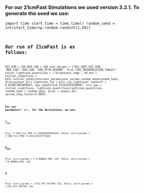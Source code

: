 ### For our 21cmFast Simulations we used version 3.2.1. To generate the seed we use:
<code>import time
start_time = time.time()
random_seed = int(start_time/np.random.randint(1,50))<code>
## Our run of 21cmFast is as follows:
<code>HII_DIM = 256
BOX_LEN = 140
user_params = {"HII_DIM":HII_DIM, "BOX_LEN": BOX_LEN, "USE_FFTW_WISDOM": True,"USE_INTERPOLATION_TABLES": False}
lightcone_quantities = ('brightness_temp','xH_box')
initial_conditions = p21c.initial_conditions(user_params=user_params,random_seed=random_seed, direc=output_dir)
lightcone_fid = p21c.run_lightcone(
    redshift = 8.813873961895457,
    max_redshift=9.372252076209087,
    init_box = initial_conditions,
    lightcone_quantities=lightcone_quantities,
    random_seed = random_seed,
    direc = output_dir,
    zprime_step_factor=1.0005)<code>
### For our parameters' +/-, for the derivatives, we use:
### $T_{vir}$
Plus: {'ION_Tvir_MIN':4.740362689494244}, Minus: astro_params = {'ION_Tvir_MIN':4.653212513775344}
### $R_{max}$
Plus: astro_params = {'R_BUBBLE_MAX':20}, Minus: astro_params = {'R_BUBBLE_MAX':10}
### $\eta$
Plus: astro_params = {'HII_EFF_FACTOR':35}, Minus: astro_params = {'HII_EFF_FACTOR':25}
